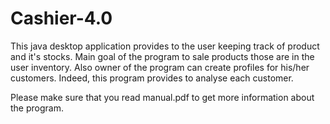 # Cashier-4.0
This java desktop application provides to the user keeping track of product and it's stocks. Main goal of the program to sale products those are in the user inventory. Also owner of the program can create profiles for his/her customers. Indeed, this program provides to analyse each customer.

Please make sure that you read manual.pdf to get more information about the program.
